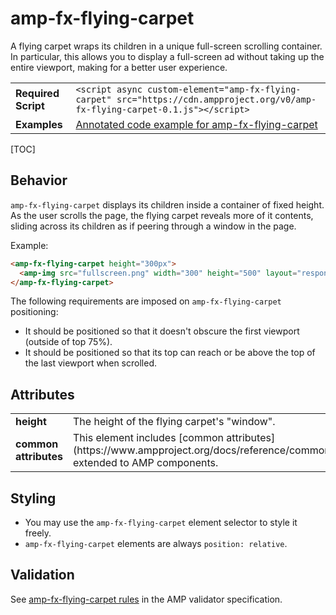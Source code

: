 <!---
Copyright 2016 The AMP HTML Authors. All Rights Reserved.

Licensed under the Apache License, Version 2.0 (the "License");
you may not use this file except in compliance with the License.
You may obtain a copy of the License at

      http://www.apache.org/licenses/LICENSE-2.0

Unless required by applicable law or agreed to in writing, software
distributed under the License is distributed on an "AS-IS" BASIS,
WITHOUT WARRANTIES OR CONDITIONS OF ANY KIND, either express or implied.
See the License for the specific language governing permissions and
limitations under the License.
-->

# amp-fx-flying-carpet

A flying carpet wraps its children in a unique full-screen scrolling container. In particular, this allows you to display a full-screen ad without taking up the entire viewport, making for a better user experience.

<table>
  <tr>
    <td class="col-fourty"><strong>Required Script</strong></td>
    <td><code>&lt;script async custom-element="amp-fx-flying-carpet" src="https://cdn.ampproject.org/v0/amp-fx-flying-carpet-0.1.js">&lt;/script></code></td>
  </tr>
  <tr>
    <td class="col-fourty"><strong>Examples</strong></td>
    <td><a href="https://ampbyexample.com/components/amp-fx-flying-carpet/">Annotated code example for amp-fx-flying-carpet</a></td>
  </tr>
</table>

[TOC]

## Behavior

`amp-fx-flying-carpet` displays its children inside a container of fixed height. As the user scrolls the page, the flying carpet reveals more of it contents, sliding across its children as if peering through a window in the page.

Example:

```html
<amp-fx-flying-carpet height="300px">
  <amp-img src="fullscreen.png" width="300" height="500" layout="responsive"></amp-img>
</amp-fx-flying-carpet>
```

The following requirements are imposed on `amp-fx-flying-carpet` positioning:
 - It should be positioned so that it doesn't obscure the first viewport (outside of top 75%).
 - It should be positioned so that its top can reach or be above the top of the last viewport when scrolled.

## Attributes
<table class=„ad—table-listing“>
  <tr>
    <td width="40%"><strong>height</strong></td>
    <td>The height of the flying carpet's "window".</td>
  </tr>
  <tr>
    <td width="40%"><strong>common attributes</strong></td>
    <td>This element includes [common attributes](https://www.ampproject.org/docs/reference/common_attributes) extended to AMP components.</td>
  </tr>
</table>


## Styling

- You may use the `amp-fx-flying-carpet` element selector to style it freely.
- `amp-fx-flying-carpet` elements are always `position: relative`.

## Validation

See [amp-fx-flying-carpet rules](https://github.com/ampproject/amphtml/blob/master/extensions/amp-fx-flying-carpet/validator-amp-fx-flying-carpet.protoascii) in the AMP validator specification.
